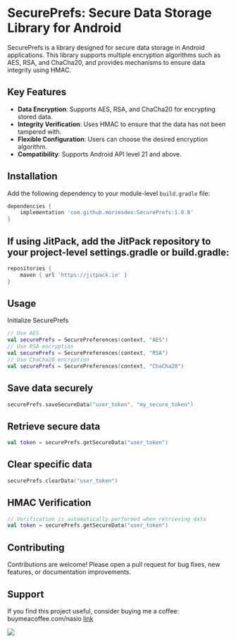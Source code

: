 # SecurePrefs: Secure Data Storage Library for Android

SecurePrefs is a library designed for secure data storage in Android applications. This library supports multiple encryption algorithms such as AES, RSA, and ChaCha20, and provides mechanisms to ensure data integrity using HMAC.

## Key Features
- **Data Encryption**: Supports AES, RSA, and ChaCha20 for encrypting stored data.
- **Integrity Verification**: Uses HMAC to ensure that the data has not been tampered with.
- **Flexible Configuration**: Users can choose the desired encryption algorithm.
- **Compatibility**: Supports Android API level 21 and above.

## Installation
Add the following dependency to your module-level `build.gradle` file:

```groovy
dependencies {
    implementation 'com.github.moriesdeo:SecurePrefs:1.0.8'
}

```
## If using JitPack, add the JitPack repository to your project-level settings.gradle or build.gradle:
```groovy
repositories {
    maven { url 'https://jitpack.io' }
}

```
## Usage
Initialize SecurePrefs
```kotlin
// Use AES
val securePrefs = SecurePreferences(context, "AES")
// Use RSA encryption
val securePrefs = SecurePreferences(context, "RSA")
// Use ChaCha20 encryption
val securePrefs = SecurePreferences(context, "ChaCha20")

```
## Save data securely
```kotlin
securePrefs.saveSecureData("user_token", "my_secure_token")

```
## Retrieve secure data
```kotlin
val token = securePrefs.getSecureData("user_token")

```
## Clear specific data
```kotlin
securePrefs.clearData("user_token")

```
## HMAC Verification
```kotlin
// Verification is automatically performed when retrieving data
val token = securePrefs.getSecureData("user_token")

```
## Contributing
Contributions are welcome! Please open a pull request for bug fixes, new features, or documentation improvements.

## Support
If you find this project useful, consider buying me a coffee:
buymeacoffee.com/nasio
[link](doc:linking-to-pages#anchor-links)

[![](https://jitpack.io/v/moriesdeo/Secure-Projects.svg)](https://jitpack.io/#moriesdeo/Secure-Projects)
